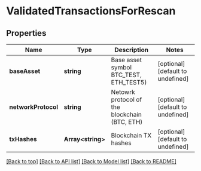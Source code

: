 # ValidatedTransactionsForRescan

## Properties

|Name | Type | Description | Notes|
|------------ | ------------- | ------------- | -------------|
|**baseAsset** | **string** | Base asset symbol BTC_TEST, ETH_TEST5) | [optional] [default to undefined]|
|**networkProtocol** | **string** | Netowrk protocol of the blockchain (BTC, ETH) | [optional] [default to undefined]|
|**txHashes** | **Array&lt;string&gt;** | Blockchain TX hashes | [optional] [default to undefined]|




[[Back to top]](#) [[Back to API list]](../../README.md#documentation-for-api-endpoints) [[Back to Model list]](../../README.md#documentation-for-models) [[Back to README]](../../README.md)
